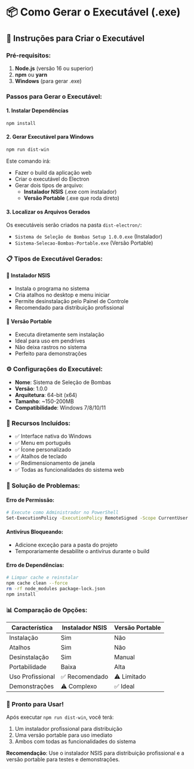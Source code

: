 # 📦 Como Gerar o Executável (.exe)

## 🚀 Instruções para Criar o Executável

### **Pré-requisitos:**
1. **Node.js** (versão 16 ou superior)
2. **npm** ou **yarn**
3. **Windows** (para gerar .exe)

### **Passos para Gerar o Executável:**

#### **1. Instalar Dependências**
```bash
npm install
```

#### **2. Gerar Executável para Windows**
```bash
npm run dist-win
```

Este comando irá:
- Fazer o build da aplicação web
- Criar o executável do Electron
- Gerar dois tipos de arquivo:
  - **Instalador NSIS** (.exe com instalador)
  - **Versão Portable** (.exe que roda direto)

#### **3. Localizar os Arquivos Gerados**
Os executáveis serão criados na pasta `dist-electron/`:
- `Sistema de Seleção de Bombas Setup 1.0.0.exe` (Instalador)
- `Sistema-Selecao-Bombas-Portable.exe` (Versão Portable)

### **📋 Tipos de Executável Gerados:**

#### **🔧 Instalador NSIS**
- Instala o programa no sistema
- Cria atalhos no desktop e menu iniciar
- Permite desinstalação pelo Painel de Controle
- Recomendado para distribuição profissional

#### **📱 Versão Portable**
- Executa diretamente sem instalação
- Ideal para uso em pendrives
- Não deixa rastros no sistema
- Perfeito para demonstrações

### **⚙️ Configurações do Executável:**

- **Nome**: Sistema de Seleção de Bombas
- **Versão**: 1.0.0
- **Arquitetura**: 64-bit (x64)
- **Tamanho**: ~150-200MB
- **Compatibilidade**: Windows 7/8/10/11

### **🎯 Recursos Incluídos:**

- ✅ Interface nativa do Windows
- ✅ Menu em português
- ✅ Ícone personalizado
- ✅ Atalhos de teclado
- ✅ Redimensionamento de janela
- ✅ Todas as funcionalidades do sistema web

### **🚨 Solução de Problemas:**

#### **Erro de Permissão:**
```bash
# Execute como Administrador no PowerShell
Set-ExecutionPolicy -ExecutionPolicy RemoteSigned -Scope CurrentUser
```

#### **Antivírus Bloqueando:**
- Adicione exceção para a pasta do projeto
- Temporariamente desabilite o antivírus durante o build

#### **Erro de Dependências:**
```bash
# Limpar cache e reinstalar
npm cache clean --force
rm -rf node_modules package-lock.json
npm install
```

### **📊 Comparação de Opções:**

| Característica | Instalador NSIS | Versão Portable |
|----------------|-----------------|-----------------|
| Instalação | Sim | Não |
| Atalhos | Sim | Não |
| Desinstalação | Sim | Manual |
| Portabilidade | Baixa | Alta |
| Uso Profissional | ✅ Recomendado | ⚠️ Limitado |
| Demonstrações | ⚠️ Complexo | ✅ Ideal |

### **🎉 Pronto para Usar!**

Após executar `npm run dist-win`, você terá:
1. Um instalador profissional para distribuição
2. Uma versão portable para uso imediato
3. Ambos com todas as funcionalidades do sistema

**Recomendação**: Use o instalador NSIS para distribuição profissional e a versão portable para testes e demonstrações.